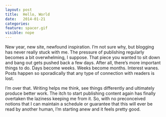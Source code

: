 ```yaml
---
layout: post
title:  Hello, World
date:   2014-01-21
categories:
feature: spacer.gif
visible: nope
---
```

New year, new site, newfound inspiration. I’m not sure why, but blogging has never really stuck with me. The pressure of publishing regularly becomes a bit overwhelming, I suppose. That piece you wanted to sit down and bang out gets pushed back a few days. After all, there’s more important things to do. Days become weeks. Weeks become months. Interest wanes. Posts happen so sporadically that any type of connection with readers is lost.

I’m over that. Writing helps me think, see things differently and ultimately produce better work. The itch to start publishing content again has finally overtaken the laziness keeping me from it. So, with no preconceived notions that I can maintain a schedule or guarantee that this will ever be read by another human, I’m starting anew and it feels pretty good.
